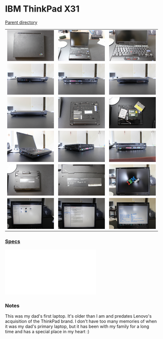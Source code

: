 # IBM ThinkPad X31
[Parent directory](../index.md)

<table>
  <tr>
    <td><img src='IMG_6681.JPG'/></td>
    <td><img src='IMG_6682.JPG'/></td>
    <td><img src='IMG_6684.JPG'/></td>
  </tr>
  <tr>
    <td><img src='IMG_6685.JPG'/></td>
    <td><img src='IMG_6686.JPG'/></td>
    <td><img src='IMG_6687.JPG'/></td>
  </tr>
  <tr>
    <td><img src='IMG_6688.JPG'/></td>
    <td><img src='IMG_6689.JPG'/></td>
    <td><img src='IMG_6690.JPG'/></td>
  </tr>
  <tr>
    <td><img src='IMG_6691.JPG'/></td>
    <td><img src='IMG_6692.JPG'/></td>
    <td><img src='IMG_6693.JPG'/></td>
  </tr>
  <tr>
    <td><img src='IMG_6694.JPG'/></td>
    <td><img src='IMG_6695.JPG'/></td>
    <td><img src='IMG_6697.JPG'/></td>
  </tr>
  <tr>
    <td><img src='IMG_6698.JPG'/></td>
    <td><img src='IMG_6699.JPG'/></td>
    <td><img src='IMG_6700.JPG'/></td>
  </tr>
  
</table>

### [Specs](Specs.txt)

<embed src='Specs.txt'>

### Notes
This was my dad's first laptop. It's older than I am and predates Lenovo's acquisition of the ThinkPad brand. I don't have too many memories of when it was my dad's primary laptop, but it has been with my family for a long time and has a special place in my heart :)
